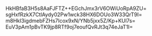 HkHBfaB3H5s8AaFJFTZ++EGchJmx3rV6OWiUoRpA9ZU=
sgHxfRzkX7CtlAydy02Pw1wck38HX6DOUo3W33QrT9I=
m8HkI3igdmebFZHs7Icox9xN/YNb5jxx5Z/Kp+KUl7s=
EuV3pAm1pBvTK9jp8RTf9oj7eoufQvRJt3q74eJaT1I=
